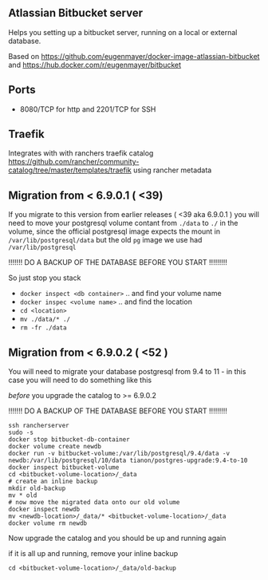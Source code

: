 ## Atlassian Bitbucket server

Helps you setting up a bitbucket server, running on a local or external database.

Based on https://github.com/eugenmayer/docker-image-atlassian-bitbucket and https://hub.docker.com/r/eugenmayer/bitbucket

## Ports

- 8080/TCP for http and 2201/TCP for SSH

## Traefik 

Integrates with with ranchers traefik catalog https://github.com/rancher/community-catalog/tree/master/templates/traefik
using rancher metadata

## Migration from <  6.9.0.1 ( <39)

If you migrate to this version from earlier releases ( <39 aka 6.9.0.1 ) you will need to move your postgresql volume contant
from `./data` to `./` in the volume, since the official postgresql image expects the mount in `/var/lib/postgresql/data` but the old
`pg` image we use had `/var/lib/postgresql`

!!!!!!! DO A BACKUP OF THE DATABASE BEFORE YOU START !!!!!!!!!

So just stop you stack
 - `docker inspect <db container>` .. and find your volume name
 - `docker inspec <volume name>` .. and find the location
 - `cd <location>` 
 - `mv ./data/* ./`
 - `rm -fr ./data`

## Migration from < 6.9.0.2 ( <52 )
 
You will need to migrate your database postgresql from 9.4 to 11 - in this case you will need to do something like this

_before_ you upgrade the catalog to >= 6.9.0.2

!!!!!!! DO A BACKUP OF THE DATABASE BEFORE YOU START !!!!!!!!!

```
ssh rancherserver
sudo -s
docker stop bitbucket-db-container
docker volume create newdb
docker run -v bitbucket-volume:/var/lib/postgresql/9.4/data -v newdb:/var/lib/postgresql/10/data tianon/postgres-upgrade:9.4-to-10
docker inspect bitbucket-volume
cd <bitbucket-volume-location>/_data
# create an inline backup
mkdir old-backup
mv * old
# now move the migrated data onto our old volume
docker inspect newdb
mv <newdb-location>/_data/* <bitbucket-volume-location>/_data
docker volume rm newdb
```

Now upgrade the catalog and you should be up and running again

if it is all up and running, remove your inline backup

```
cd <bitbucket-volume-location>/_data/old-backup
```
